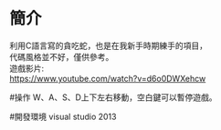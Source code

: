 # 簡介
利用C語言寫的貪吃蛇，也是在我新手時期練手的項目，  
代碼風格並不好，僅供參考。  
遊戲影片:  
https://www.youtube.com/watch?v=d6o0DWXehcw  

#操作
W、A、S、D上下左右移動，空白鍵可以暫停遊戲。

#開發環境
visual studio 2013
